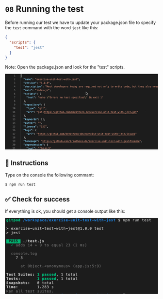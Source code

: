 # `08` Running the test

Before running our test we have to update your package.json file to specify the `test` command with the word `jest` like this:

```json
{
  "scripts": {
    "test": "jest"
  }
}
```

Note: Open the package.json and look for the "test" scripts.

![script test](../../assets/script-test.gif)

## 📝 Instructions

Type on the console the following commant:

```
$ npm run test
```

## ✅ Check for success

If everything is ok, you should get a console output like this:

![test success](../../assets/08-test-success.png)